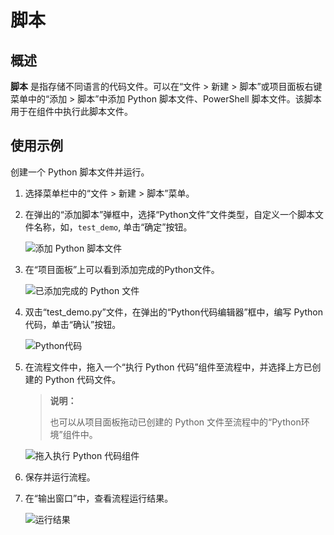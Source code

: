 # 脚本

## 概述

**脚本** 是指存储不同语言的代码文件。可以在“文件 > 新建 > 脚本”或项目面板右键菜单中的“添加 > 脚本”中添加 Python 脚本文件、PowerShell 脚本文件。该脚本用于在组件中执行此脚本文件。

## 使用示例

创建一个 Python 脚本文件并运行。

1. 选择菜单栏中的“文件 > 新建 > 脚本”菜单。
2. 在弹出的“添加脚本”弹框中，选择“Python文件”文件类型，自定义一个脚本文件名称，如，`test_demo`, 单击“确定”按钮。

    ![添加 Python 脚本文件](https://docimages.blob.core.chinacloudapi.cn/images/Studio/createpythoncodefile20210827.png)

3. 在“项目面板”上可以看到添加完成的Python文件。

    ![已添加完成的 Python 文件](https://docimages.blob.core.chinacloudapi.cn/images/Studio/pythonfiledone20210827.png)

4. 双击“test_demo.py”文件，在弹出的“Python代码编辑器”框中，编写 Python 代码，单击“确认”按钮。

   ![Python代码](https://docimages.blob.core.chinacloudapi.cn/images/Studio/pythoncode20210827.png)

5. 在流程文件中，拖入一个“执行 Python 代码”组件至流程中，并选择上方已创建的 Python 代码文件。

    >**说明：**
    >
    > 也可以从项目面板拖动已创建的 Python 文件至流程中的“Python环境”组件中。

    ![拖入执行 Python 代码组件](https://docimages.blob.core.chinacloudapi.cn/images/Studio/selectpythonfile20210827.png)

6. 保存并运行流程。
7. 在“输出窗口”中，查看流程运行结果。

    ![运行结果](https://docimages.blob.core.chinacloudapi.cn/images/Studio/executepythoncode20210827.png)
